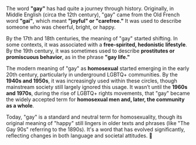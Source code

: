 The word **"gay"** has had quite a journey through history. Originally, in Middle English (circa the 12th century), "gay" came from the Old French word **"gai"**, which meant **"joyful" or "carefree."** It was used to describe someone who was cheerful, bright, or happy.  

By the 17th and 18th centuries, the meaning of "gay" started shifting. In some contexts, it was associated with a **free-spirited, hedonistic lifestyle**. By the 19th century, it was sometimes used to describe **prostitutes or promiscuous behavior**, as in the phrase **"gay life."**  

The modern meaning of "gay" as **homosexual** started emerging in the early 20th century, particularly in underground LGBTQ+ communities. By the **1940s and 1950s**, it was increasingly used within these circles, though mainstream society still largely ignored this usage. It wasn’t until the **1960s and 1970s**, during the rise of LGBTQ+ rights movements, that "gay" became the widely accepted term for **homosexual men and, later, the community as a whole**.  

Today, "gay" is a standard and neutral term for homosexuality, though its original meaning of "happy" still lingers in older texts and phrases (like "The Gay 90s" referring to the 1890s). It's a word that has evolved significantly, reflecting changes in both language and societal attitudes. 🌈
